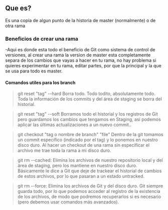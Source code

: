 ## Que es?
Es una copia de algun punto de la historia de master (normalmente) o de otra rama

### Beneficios de crear una rama
-Aqui es donde esta todo el beneficio de Git como sistema de control de versiones, al crear una rama la version de master esta completamente separa de los cambios que vayas a hacer en tu rama, no hay problema si quieres experimentar en tu rama, editar partes, por que la principal y la que se usa para todo es master.

#### Comandos utiles para los branch

> git reset "tag" --hard 
> Borra todo. Todo todito, absolutamente todo. Toda la información de los commits y del área de staging se borra del historial.

> git reset "tag" --soft
> Borramos todo el historial y los registros de Git pero guardamos los cambios que tengamos en Staging, así podemos aplicar las últimas actualizaciones a un nuevo commit.. 

> git checkout "tag o nombre de branch" "file"
> Dentro de la git tomamos un commit especifico (indicado por el tag) y lo ponemos en nuestro disco duro.
> Al hacer un checkout de una rama sin especificar el archivo me trae toda la rama a mi disco duro.

> git rm --cached: 
> Elimina los archivos de nuestro repositorio local y del área de staging, pero los mantiene en nuestro disco duro. Básicamente le dice a Git que deje de trackear el historial de cambios de estos archivos, por lo que pasaran a un estado untracked.


> git rm --force: 
> Elimina los archivos de Git y del disco duro. Git siempre guarda todo, por lo que podemos acceder al registro de la existencia de los archivos, de modo que podremos recuperarlos si es necesario (pero debemos usar comandos más avanzados).